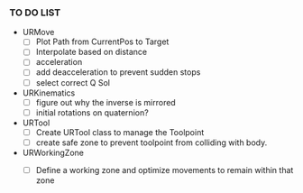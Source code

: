 ### TO DO LIST
- URMove
  - [ ] Plot Path from CurrentPos to Target 
  - [ ] Interpolate based on distance
  - [ ] acceleration 
  - [ ] add deacceleration to prevent sudden stops
  - [ ] select correct Q Sol
- URKinematics
  - [ ] figure out why the inverse is mirrored
  - [ ]  initial rotations on quaternion?
- URTool
  - [ ] Create URTool class to manage the Toolpoint
  - [ ] create safe zone to prevent toolpoint from colliding with body.
- URWorkingZone
  - [ ] Define a working zone and optimize movements to remain within that zone
    
